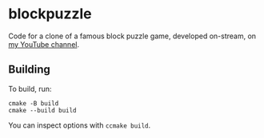 blockpuzzle
===========

Code for a clone of a famous block puzzle game, developed on-stream, on
[my YouTube channel](https://www.youtube.com/channel/UCooSJmwOlaz2Dx-iT2uvUuw?).

Building
--------

To build, run:

```
cmake -B build
cmake --build build
```

You can inspect options with `ccmake build`.
